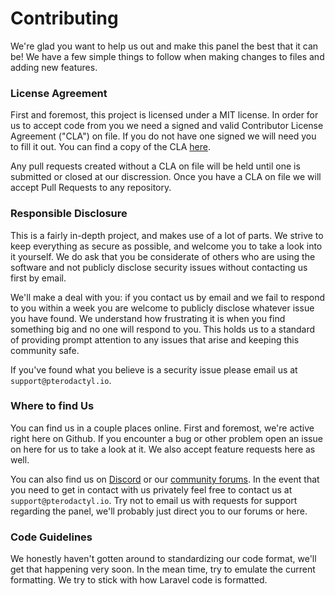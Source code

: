 # Contributing
We're glad you want to help us out and make this panel the best that it can be! We have a few simple things to follow when making changes to files and adding new features.

### License Agreement
First and foremost, this project is licensed under a MIT license. In order for us to accept code from you we need a signed and valid Contributor License Agreement ("CLA") on file. If you do not have one signed we will need you to fill it out. You can find a copy of the CLA [here](http://static.s3.pterodactyl.io/PterodactylCLA.pdf).

Any pull requests created without a CLA on file will be held until one is submitted or closed at our discression. Once you have a CLA on file we will accept Pull Requests to any repository.

### Responsible Disclosure
This is a fairly in-depth project, and makes use of a lot of parts. We strive to keep everything as secure as possible, and welcome you to take a look into it yourself. We do ask that you be considerate of others who are using the software and not publicly disclose security issues without contacting us first by email.

We'll make a deal with you: if you contact us by email and we fail to respond to you within a week you are welcome to publicly disclose whatever issue you have found. We understand how frustrating it is when you find something big and no one will respond to you. This holds us to a standard of providing prompt attention to any issues that arise and keeping this community safe.

If you've found what you believe is a security issue please email us at `support@pterodactyl.io`.

### Where to find Us
You can find us in a couple places online. First and foremost, we're active right here on Github. If you encounter a bug or other problem open an issue on here for us to take a look at it. We also accept feature requests here as well.

You can also find us on [Discord](https://discord.gg/0gYt8oU8QOkDhKLS) or our [community forums](https://community.pterodactyl.io/). In the event that you need to get in contact with us privately feel free to contact us at `support@pterodactyl.io`. Try not to email us with requests for support regarding the panel, we'll probably just direct you to our forums or here.

### Code Guidelines
We honestly haven't gotten around to standardizing our code format, we'll get that happening very soon. In the mean time, try to emulate the current formatting. We try to stick with how Laravel code is formatted.
